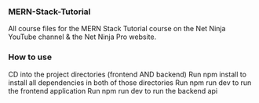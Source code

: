 ### MERN-Stack-Tutorial
All course files for the MERN Stack Tutorial course on the Net Ninja YouTube channel & the Net Ninja Pro website.

### How to use
CD into the project directories (frontend AND backend)
Run npm install to install all dependencies in both of those directories
Run npm run dev to run the frontend application
Run npm run dev to run the backend api
